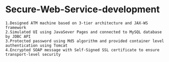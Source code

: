 # Secure-Web-Service-development
	1.Designed ATM machine based on 3-tier architecture and JAX-WS framework
	2.Simulated UI using JavaSever Pages and connected to MySQL database by JDBC API
	3.Protected password using Md5 algorithm and provided container level authentication using Tomcat
	4.Encrypted SOAP message with Self-Signed SSL certificate to ensure transport-level security

